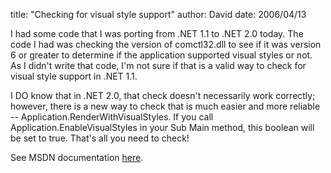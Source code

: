 
title: "Checking for visual style support"
author: David
date: 2006/04/13

I had some code that I was porting from .NET 1.1 to .NET 2.0 today. The code I had was checking the version of comctl32.dll to see if it was version 6 or greater to determine if the application supported visual styles or not. As I didn't write that code, I'm not sure if that is a valid way to check for visual style support in .NET 1.1.

I DO know that in .NET 2.0, that check doesn't necessarily work correctly; however, there is a new way to check that is much easier and more reliable -- Application.RenderWithVisualStyles. If you call Application.EnableVisualStyles in your Sub Main method, this boolean will be set to true. That's all you need to check!

See MSDN documentation [here](http://msdn2.microsoft.com/en-us/library/ms171733%28VS.80%29.aspx).
